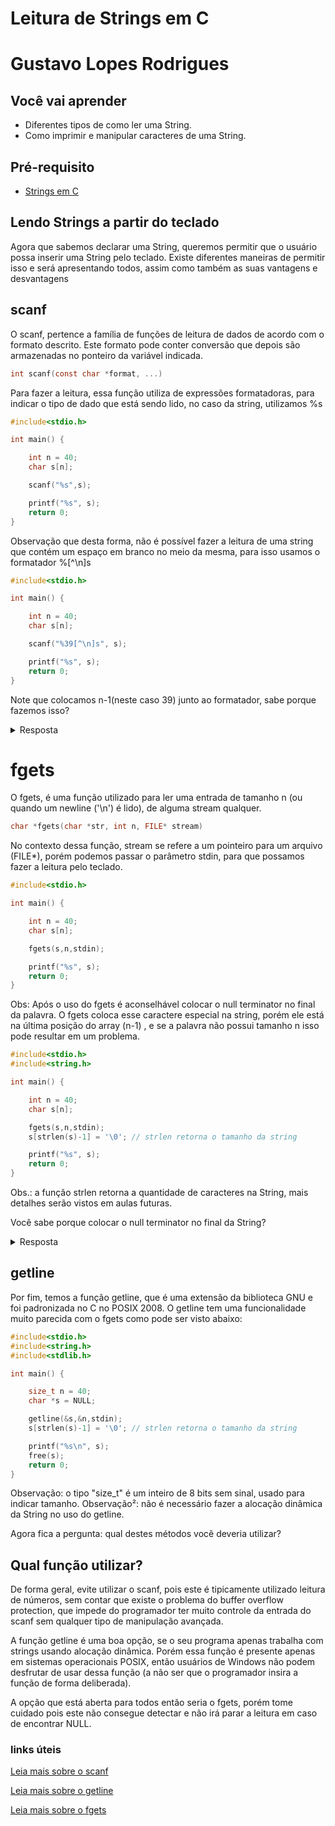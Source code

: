 # Leitura de Strings em C

# Gustavo Lopes Rodrigues

## Você vai aprender

- Diferentes tipos de como ler uma String.
- Como imprimir e manipular caracteres de uma String.

## Pré-requisito

- [Strings em C](Strings-em-C.md)

## Lendo Strings a partir do teclado

Agora que sabemos declarar uma String, queremos permitir que o usuário possa inserir uma String pelo teclado.
Existe diferentes maneiras de permitir isso e será apresentando todos, assim como também as suas vantagens e desvantagens

## scanf

O scanf, pertence a família de funções de leitura de dados de acordo com o formato descrito. Este formato pode conter conversão que depois são
armazenadas no ponteiro da variável indicada.

```c
int scanf(const char *format, ...)
```
Para fazer a leitura, essa função utiliza de expressões formatadoras, para indicar o tipo de dado que
está sendo lido, no caso da string, utilizamos %s

```c
#include<stdio.h>

int main() {

    int n = 40;
    char s[n];

    scanf("%s",s);

    printf("%s", s);
    return 0;
}
```
Observação que desta forma, não é possível fazer a leitura de uma string que contém um espaço
em branco no meio da mesma, para isso usamos o formatador %[^\n]s

```c
#include<stdio.h>

int main() {

    int n = 40;
    char s[n];

    scanf("%39[^\n]s", s);

    printf("%s", s);
    return 0;
}
```

Note que colocamos n-1(neste caso 39) junto ao formatador, sabe porque fazemos isso?

<details>
  <summary>Resposta</summary>
  A função scanf não possui buffer overflow protection, ou seja, se o usuário entrar com uma string maior do que o tamanho da
  string s, o programa retornará com um erro. Por causa disto, muitos programadores evitam usar o scanf para leitura de strings.
</details>

# fgets

O fgets, é uma função utilizado para ler uma entrada de tamanho n
(ou quando um newline ('\n') é lido), de alguma stream qualquer. 

```c
char *fgets(char *str, int n, FILE* stream)
```

No contexto dessa função, stream se refere a um pointeiro para um arquivo (FILE*),
porém podemos passar o parâmetro stdin, para que possamos fazer a leitura pelo teclado.

```c
#include<stdio.h>

int main() {

    int n = 40;
    char s[n];

    fgets(s,n,stdin);

    printf("%s", s);
    return 0;
}
```

Obs: Após o uso do fgets é aconselhável colocar o null terminator no final da palavra. O fgets coloca
esse caractere especial na string, porém ele está na última posição do array (n-1) , e se a palavra não
possui tamanho n isso pode resultar em um problema.

```c
#include<stdio.h>
#include<string.h>

int main() {

    int n = 40;
    char s[n];

    fgets(s,n,stdin);
    s[strlen(s)-1] = '\0'; // strlen retorna o tamanho da string

    printf("%s", s);
    return 0;
}
```

Obs.: a função strlen retorna a quantidade de caracteres na String, mais detalhes serão vistos em aulas futuras.

Você sabe porque colocar o null terminator no final da String?

<details>
  <summary>Resposta</summary>
  Ao pressionar "enter" o fgets irá armazenar um newline junto a palavra digitada pelo usuário, ou seja, se digitarmos
  "hello world" o que na verdade será armazenado é "hello world\n".
</details>

## getline

Por fim, temos a função getline, que é uma extensão da biblioteca GNU e foi padronizada no C no POSIX 2008. O getline
tem uma funcionalidade muito parecida com o fgets como pode ser visto abaixo:

```c
#include<stdio.h>
#include<string.h>
#include<stdlib.h>

int main() {

    size_t n = 40;
    char *s = NULL;

    getline(&s,&n,stdin);
    s[strlen(s)-1] = '\0'; // strlen retorna o tamanho da string

    printf("%s\n", s);
    free(s);
    return 0;
}
```

Observação: o tipo "size_t" é um inteiro de 8 bits sem sinal, usado para indicar tamanho.
Observação²: não é necessário fazer a alocação dinâmica da String no uso do getline.

Agora fica  a pergunta: qual destes métodos você deveria utilizar?

## Qual função utilizar?

De forma geral, evite utilizar o scanf, pois este é tipicamente utilizado leitura de números, sem contar que existe o problema do
buffer overflow protection, que impede do programador ter muito controle da entrada do scanf sem qualquer tipo de manipulação avançada.

A função getline é uma boa opção, se o seu programa apenas trabalha com strings usando alocação dinâmica. Porém essa função
é presente apenas em sistemas operacionais POSIX, então usuários de Windows não podem desfrutar de usar dessa função (a não ser que o programador insira
a função de forma deliberada).

A opção que está aberta para todos então seria o fgets, porém tome cuidado pois este não consegue detectar e não irá parar a leitura
em caso de encontrar NULL.

### links úteis

[Leia mais sobre o scanf](https://homepages.dcc.ufmg.br/~rodolfo/aedsi-2-10/printf_scanf/printfscanf.html)

[Leia mais sobre o getline](https://man7.org/linux/man-pages/man3/getline.3.html)

[Leia mais sobre o fgets](https://www.pucsp.br/~so-comp/cursoc/aulas/c970.html)


